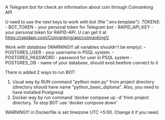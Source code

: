 A Telegram bot for check an information about coin through Coinranking API

U need to use the next keys to work with bot (file ".env.template"):
_TOKENS_:
    - BOT_TOKEN - your personal token for Telegram bot
    - RAPID_API_KEY - your personal token for RAPID-API.
    U can get it at https://rapidapi.com/Coinranking/api/coinranking1/
   

_Work with database_ (WARNING!!! all variables shouldn't be empty):
    - POSTGRES_USER - your username in PSQL system.
    - POSTGRES_PASSWORD - password for user in PSQL system
    - POSTGRES_DB - name of your database, should exist beefore connect to it

There is added 2 ways to run BOT:

1. Usual way by RUN command "python main.py" from project directory (directory should have name 
"python_basic_diploma". Also, you need to have installed Postgresql
2. Docker way by run command 'docker compose up -d' from project directory. To stop BOT use 'docker compose down'

WARNING!!!
in Dockerfile is set timezone UTC +5:00. Change it if you need.
